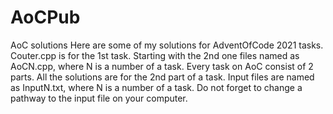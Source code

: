 # AoCPub
AoC solutions 
Here are some of my solutions for AdventOfCode 2021 tasks. 
Couter.cpp is for the 1st task. Starting with the 2nd one files named as AoCN.cpp, where N is a number of a task.
Every task on AoC consist of 2 parts. All the solutions are for the 2nd part of a task. Input files are named as InputN.txt, where N is a number of a task. Do not forget to change a pathway to the input file on your computer.

